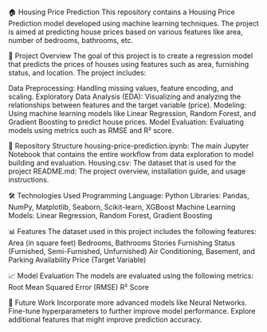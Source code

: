 🏠 Housing Price Prediction
This repository contains a Housing Price Prediction model developed using machine learning techniques. The project is aimed at predicting house prices based on various features like area, number of bedrooms, bathrooms, etc.

🚀 Project Overview
The goal of this project is to create a regression model that predicts the prices of houses using features such as area, furnishing status, and location. 
The project includes:

Data Preprocessing: Handling missing values, feature encoding, and scaling.
Exploratory Data Analysis (EDA): Visualizing and analyzing the relationships between features and the target variable (price).
Modeling: Using machine learning models like Linear Regression, Random Forest, and Gradient Boosting to predict house prices.
Model Evaluation: Evaluating models using metrics such as RMSE and R² score.

📂 Repository Structure
housing-price-prediction.ipynb: The main Jupyter Notebook that contains the entire workflow from data exploration to model building and evaluation.
Housing.csv: The dataset that is used for the project
README.md: The project overview, installation guide, and usage instructions.

🛠️ Technologies Used
Programming Language: Python
Libraries: Pandas, NumPy, Matplotlib, Seaborn, Scikit-learn, XGBoost
Machine Learning Models: Linear Regression, Random Forest, Gradient Boosting

📊 Features
The dataset used in this project includes the following features:
Area (in square feet)
Bedrooms, Bathrooms
Stories
Furnishing Status (Furnished, Semi-Furnished, Unfurnished)
Air Conditioning, Basement, and Parking Availability
Price (Target Variable)

📈 Model Evaluation
The models are evaluated using the following metrics:
Root Mean Squared Error (RMSE)
R² Score

🔮 Future Work
Incorporate more advanced models like Neural Networks.
Fine-tune hyperparameters to further improve model performance.
Explore additional features that might improve prediction accuracy.
